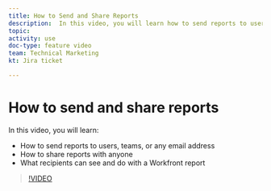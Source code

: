 ```yaml
---
title: How to Send and Share Reports
description:  In this video, you will learn how to send reports to users, teams, or any email address, and how to share reports with anyone in [!DNL Adobe Workfront].
topic: 
activity: use
doc-type: feature video
team: Technical Marketing
kt: Jira ticket 

---
```

# How to send and share reports

In this video, you will learn:

* How to send reports to users, teams, or any email address
* How to share reports with anyone
* What recipients can see and do with a Workfront report

>[!VIDEO](https://video.tv.adobe.com/v/335158/?quality=12)
